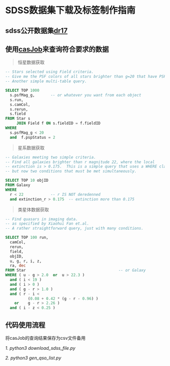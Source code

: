 __SDSS数据集下载及标签制作指南__
===
sdss公开数据集[dr17](http://skyserver.sdss.org/dr17/)
---
使用[casJob](http://skyserver.sdss.org/CasJobs/SubmitJob.aspx)来查询符合要求的数据
---
>恒星数据获取

```sql
-- Stars selected using Field criteria.
-- Give me the PSF colors of all stars brighter than g=20 that have PSP_STATUS = 2.
-- Another simple multi-table query.

SELECT TOP 1000
  s.psfMag_g,       -- or whatever you want from each object
  s.run,
  s.camCol,
  s.rerun,
  s.field
FROM Star s
     JOIN Field f ON s.fieldID = f.fieldID
WHERE 
  s.psfMag_g < 20 
  and  f.pspStatus = 2
```

>星系数据获取
```sql
-- Galaxies meeting two simple criteria. 
-- Find all galaxies brighter than r magnitude 22, where the local
-- extinction is > 0.175.  This is a simple query that uses a WHERE clause,
-- but now two conditions that must be met simultaneously.

SELECT TOP 10 objID 
FROM Galaxy 
WHERE 
  r < 22			-- r IS NOT deredenned
  and extinction_r > 0.175	-- extinction more than 0.175
```

>类星体数据获取
```sql
-- Find quasars in imaging data.
-- as specified by Xiaohui Fan et.al.
-- A rather straightforward query, just with many conditions.

SELECT TOP 100 run,         
  camCol,         
  rerun,         
  field,         
  objID,         
  u, g, r, i, z,
  ra, dec
FROM Star                                         -- or Galaxy
WHERE ( u - g > 2.0  or  u > 22.3 ) 
  and ( i < 19 ) 
  and ( i > 0 )
  and ( g - r > 1.0 )
  and ( r - i <
          (0.08 + 0.42 * (g - r - 0.96) )
    or    g - r > 2.26 )
  and ( i - z < 0.25 )

```

代码使用流程
---
将casJob的查询结果保存为csv文件备用

*1. python3 download_sdss_file.py*




*2. python3 gen_qso_list.py*

